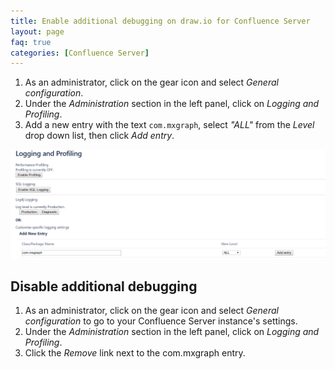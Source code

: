 ```yaml
---
title: Enable additional debugging on draw.io for Confluence Server
layout: page
faq: true
categories: [Confluence Server]
---
```


1. As an administrator, click on the gear icon and select _General configuration_.
2. Under the _Administration_ section in the left panel, click on _Logging and Profiling_.
3. Add a new entry with the text ``com.mxgraph``, select _"ALL"_ from the _Level_ drop down list, then click _Add entry_.

<img src="/assets/img/blog/enable-debugging-confluence-server.png" style="max-width:100%;height:auto;" alt="Add an entry to the logging settings in Confluence Server to enable additional debugging">

## Disable additional debugging

1. As an administrator, click on the gear icon and select _General configuration_ to go to your Confluence Server instance's settings.
2. Under the _Administration_ section in the left panel, click on _Logging and Profiling_.
3. Click the _Remove_ link next to the com.mxgraph entry.
